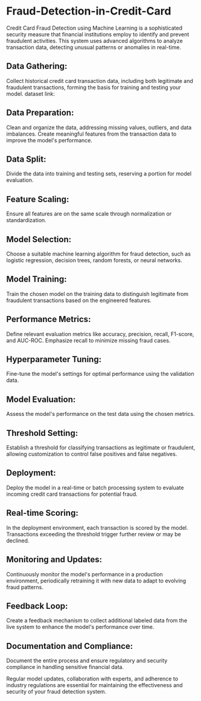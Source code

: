 # Fraud-Detection-in-Credit-Card
Credit Card Fraud Detection using Machine Learning is a sophisticated security measure that financial institutions employ to identify and prevent fraudulent activities. This system uses advanced algorithms to analyze transaction data, detecting unusual patterns or anomalies in real-time. 


## Data Gathering:
Collect historical credit card transaction data, including both legitimate and fraudulent transactions, forming the basis for training and testing your model.
dataset link:

## Data Preparation:
Clean and organize the data, addressing missing values, outliers, and data imbalances.
Create meaningful features from the transaction data to improve the model's performance.

## Data Split:
Divide the data into training and testing sets, reserving a portion for model evaluation.

## Feature Scaling:
Ensure all features are on the same scale through normalization or standardization.

## Model Selection:
Choose a suitable machine learning algorithm for fraud detection, such as logistic regression, decision trees, random forests, or neural networks.

## Model Training:
Train the chosen model on the training data to distinguish legitimate from fraudulent transactions based on the engineered features.

## Performance Metrics:
Define relevant evaluation metrics like accuracy, precision, recall, F1-score, and AUC-ROC. Emphasize recall to minimize missing fraud cases.

## Hyperparameter Tuning:
Fine-tune the model's settings for optimal performance using the validation data.

## Model Evaluation:
Assess the model's performance on the test data using the chosen metrics.

## Threshold Setting:
Establish a threshold for classifying transactions as legitimate or fraudulent, allowing customization to control false positives and false negatives.

## Deployment:
Deploy the model in a real-time or batch processing system to evaluate incoming credit card transactions for potential fraud.

## Real-time Scoring:
In the deployment environment, each transaction is scored by the model. Transactions exceeding the threshold trigger further review or may be declined.

## Monitoring and Updates:
Continuously monitor the model's performance in a production environment, periodically retraining it with new data to adapt to evolving fraud patterns.

## Feedback Loop:
Create a feedback mechanism to collect additional labeled data from the live system to enhance the model's performance over time.

## Documentation and Compliance:
Document the entire process and ensure regulatory and security compliance in handling sensitive financial data.

Regular model updates, collaboration with experts, and adherence to industry regulations are essential for maintaining the effectiveness and security of your fraud detection system.
